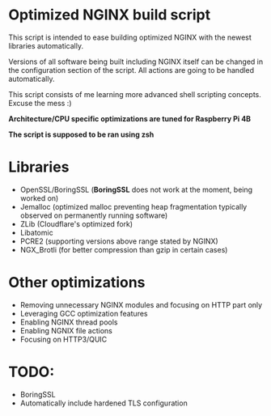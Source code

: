 # Optimized NGINX build script
This script is intended to ease building optimized NGINX with the newest libraries automatically.

Versions of all software being built including NGINX itself can be changed in the configuration section of the script. All actions are going to be handled automatically.

This script consists of me learning more advanced shell scripting concepts. Excuse the mess :)

**Architecture/CPU specific optimizations are tuned for Raspberry Pi 4B**

**The script is supposed to be ran using zsh**

# Libraries
- OpenSSL/BoringSSL (**BoringSSL** does not work at the moment, being worked on)
- Jemalloc (optimized malloc preventing heap fragmentation typically observed on permanently running software)
- ZLib (Cloudflare's optimized fork)
- Libatomic
- PCRE2 (supporting versions above range stated by NGINX)
- NGX_Brotli (for better compression than gzip in certain cases)

# Other optimizations
- Removing unnecessary NGINX modules and focusing on HTTP part only
- Leveraging GCC optimization features
- Enabling NGINX thread pools
- Enabling NGNIX file actions
- Focusing on HTTP3/QUIC

# TODO:
- BoringSSL
- Automatically include hardened TLS configuration

